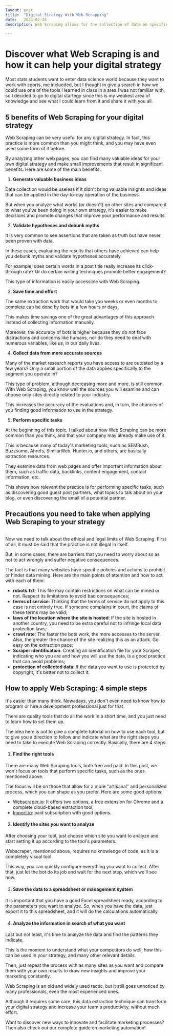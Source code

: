 ```yaml
---
layout: post
title:  "Digital Strategy With Web Scrapping"
date:   2024-02-24
description: Web Scraping allows for the collection of data on specific websites and can generate valuable insights for your business. Learn all about the subject in this post!

---
```


# Discover what Web Scraping is and how it can help your digital strategy

Most stats students want to enter data science world because they want to work with sports, me inclueded, but I thought in give a search in how we could use one of the tools I learned in class in a area I was not familiar with, so I decided to go to digital startegy since this is my weakest area of knowledge and see what I could learn from it and share it with you all. 

## 5 benefits of Web Scraping for your digital strategy

Web Scraping can be very useful for any digital strategy. In fact, this practice is more common than you might think, and you may have even used some form of it before.

By analyzing other web pages, you can find many valuable ideas for your own digital strategy and make small improvements that result in significant benefits. Here are some of the main benefits:

1. **Generate valuable business ideas**

Data collection would be useless if it didn't bring valuable insights and ideas that can be applied in the day-to-day operation of the business.

But when you analyze what works (or doesn't) on other sites and compare it to what you've been doing in your own strategy, it's easier to make decisions and promote changes that improve your performance and results.

2. **Validate hypotheses and debunk myths**

It is very common to see assertions that are taken as truth but have never been proven with data.

In these cases, evaluating the results that others have achieved can help you debunk myths and validate hypotheses accurately.

For example, does certain words in a post title really increase its click-through rate? Or do certain writing techniques promote better engagement?

This type of information is easily accessible with Web Scraping.

3. **Save time and effort**

The same extraction work that would take you weeks or even months to complete can be done by bots in a few hours or days.

This makes time savings one of the great advantages of this approach instead of collecting information manually.

Moreover, the accuracy of bots is higher because they do not face distractions and concerns like humans, nor do they need to deal with numerous variables, like us, in our daily lives.

4. **Collect data from more accurate sources**

Many of the market research reports you have access to are outdated by a few years? Only a small portion of the data applies specifically to the segment you operate in?

This type of problem, although decreasing more and more, is still common. With Web Scraping, you know well the sources you will examine and can choose only sites directly related to your industry.

This increases the accuracy of the evaluations and, in turn, the chances of you finding good information to use in the strategy.

5. **Perform specific tasks**

At the beginning of this topic, I talked about how Web Scraping can be more common than you think, and that your company may already make use of it.

This is because many of today's marketing tools, such as SEMRush, Buzzsumo, Ahrefs, SimilarWeb, Hunter.io, and others, are basically extraction resources.

They examine data from web pages and offer important information about them, such as traffic data, backlinks, content engagement, contact information, etc.

This shows how relevant the practice is for performing specific tasks, such as discovering good guest post partners, what topics to talk about on your blog, or even discovering the email of a potential partner.

## Precautions you need to take when applying Web Scraping to your strategy
<figure>
	<img src="{{site.url}}/{{site.baseurl}}/assets/img/privacy.jpg" alt=""> 
</figure>

Now we need to talk about the ethical and legal limits of Web Scraping. First of all, it must be said that the practice is not illegal in itself.

But, in some cases, there are barriers that you need to worry about so as not to act wrongly and suffer negative consequences.

The fact is that many websites have specific policies and actions to prohibit or hinder data mining. Here are the main points of attention and how to act with each of them:

- **robots.txt**: This file may contain restrictions on what can be mined or not. Respect its limitations to avoid bad consequences;
- **terms of service**: Thinking that the terms of service do not apply to this case is not entirely true. If someone complains in court, the claims of these terms may be valid;
- **laws of the location where the site is hosted**: If the site is hosted in another country, you need to be extra careful not to infringe local data protection laws;
- **crawl rate**: The faster the bots work, the more accesses to the server. Also, the greater the chance of the site realizing this as an attack. Go easy on the extraction pace;
- **Scraper identification**: Creating an identification file for your Scraper, indicating who you are and how you will use the data, is a good practice that can avoid problems;
- **protection of collected data**: If the data you want to use is protected by copyright, it's better not to collect it.

## How to apply Web Scraping: 4 simple steps

It's easier than many think. Nowadays, you don't even need to know how to program or hire a development professional just for that.

There are quality tools that do all the work in a short time, and you just need to learn how to set them up.

The idea here is not to give a complete tutorial on how to use each tool, but to give you a direction to follow and indicate what are the right steps you need to take to execute Web Scraping correctly. Basically, there are 4 steps:

1. #### Find the right tools

There are many Web Scraping tools, both free and paid. In this post, we won't focus on tools that perform specific tasks, such as the ones mentioned above.

The focus will be on those that allow for a more "artisanal" and personalized process, which you can shape as you prefer. Here are some good options:

- [Webscraper.io](https://webscraper.io/): It offers two options, a free extension for Chrome and a complete cloud-based extraction tool;
- [Import.io](Import.io): paid subscription with good options.

2. #### Identify the sites you want to analyze

After choosing your tool, just choose which site you want to analyze and start setting it up according to the tool's parameters.

Webscraper, mentioned above, requires no knowledge of code, as it is a completely visual tool.

This way, you can quickly configure everything you want to collect. After that, just let the bot do its job and wait for the next step, which we'll see now.

3. #### Save the data to a spreadsheet or management system

It is important that you have a good Excel spreadsheet ready, according to the parameters you want to analyze. So, when you have the data, just export it to this spreadsheet, and it will do the calculations automatically.

4. #### Analyze the information in search of what you want

Last but not least, it's time to analyze the data and find the patterns they indicate.

This is the moment to understand what your competitors do well, how this can be used in your strategy, and many other relevant details.

Then, just repeat the process with as many sites as you want and compare them with your own results to draw new insights and improve your marketing constantly.

Web Scraping is an old and widely used tactic, but it still goes unnoticed by many professionals, even the most experienced ones.

Although it requires some care, this data extraction technique can transform your digital strategy and increase your team's productivity, without much effort.

Want to discover new ways to innovate and facilitate marketing processes? Then also check out our complete guide on marketing automation!
